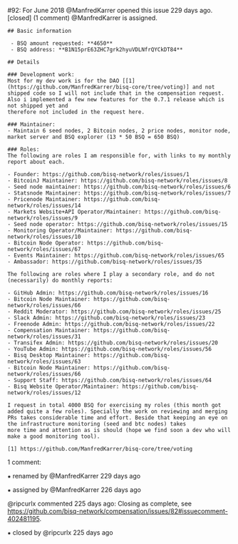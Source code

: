 #92: For June 2018
@ManfredKarrer opened this issue 229 days ago.  [closed] (1 comment)
@ManfredKarrer is assigned. 

    ## Basic information
    
     - BSQ amount requested: **4650**
     - BSQ address: **B1N15prE63ZHC7grk2hyuVDLNfrQYCkDT84**
    
    ## Details
    
    ### Development work:
    Most for my dev work is for the DAO [[1](https://github.com/ManfredKarrer/bisq-core/tree/voting)] and not shipped code so I will not include that in the compensation request. Also i implemented a few new features for the 0.7.1 release which is not shipped yet and 
    therefore not included in the request here.
    
    ### Maintainer:
    - Maintain 6 seed nodes, 2 Bitcoin nodes, 2 price nodes, monitor node, market server and BSQ explorer (13 * 50 BSQ = 650 BSQ)
    
    ### Roles:
    The following are roles I am responsible for, with links to my monthly report about each.
    
    - Founder: https://github.com/bisq-network/roles/issues/1
    - BitcoinJ Maintainer: https://github.com/bisq-network/roles/issues/8
    - Seed node maintainer: https://github.com/bisq-network/roles/issues/6
    - Statsnode Maintainer: https://github.com/bisq-network/roles/issues/7
    - Pricenode Maintainer: https://github.com/bisq-network/roles/issues/14
    - Markets Website+API Operator/Maintainer: https://github.com/bisq-network/roles/issues/9
    - Seed node operator: https://github.com/bisq-network/roles/issues/15
    - Monitoring Operator/Maintainer: https://github.com/bisq-network/roles/issues/10
    - Bitcoin Node Operator: https://github.com/bisq-network/roles/issues/67
    - Events Maintainer: https://github.com/bisq-network/roles/issues/65
    - Ambassador: https://github.com/bisq-network/roles/issues/35
    
    The following are roles where I play a secondary role, and do not (necessarily) do monthly reports:
    
    - GitHub Admin: https://github.com/bisq-network/roles/issues/16
    - Bitcoin Node Maintainer: https://github.com/bisq-network/roles/issues/66
    - Reddit Moderator: https://github.com/bisq-network/roles/issues/25
    - Slack Admin: https://github.com/bisq-network/roles/issues/23
    - Freenode Admin: https://github.com/bisq-network/roles/issues/22
    - Compensation Maintainer: https://github.com/bisq-network/roles/issues/31
    - Transifex Admin: https://github.com/bisq-network/roles/issues/20
    - YouTube Admin: https://github.com/bisq-network/roles/issues/56
    - Bisq Desktop Maintainer: https://github.com/bisq-network/roles/issues/63
    - Bitcoin Node Maintainer: https://github.com/bisq-network/roles/issues/66
    - Support Staff: https://github.com/bisq-network/roles/issues/64
    - Bisq Website Operator/Maintainer: https://github.com/bisq-network/roles/issues/12
    
    I request in total 4000 BSQ for exercising my roles (this month got added quite a few roles). Specially the work on reviewing and merging PRs takes considerable time and effort. Beside that keeping an eye on the infrastructure monitoring (seed and btc nodes) takes 
    more time and attention as is should (hope we find soon a dev who will make a good monitoring tool).
    
    [1] https://github.com/ManfredKarrer/bisq-core/tree/voting


1 comment:

⁕ renamed by @ManfredKarrer 229 days ago

⁕ assigned by @ManfredKarrer 226 days ago

@ripcurlx commented 225 days ago:
    Closing as complete, see https://github.com/bisq-network/compensation/issues/82#issuecomment-402481195.


⁕ closed by @ripcurlx 225 days ago

